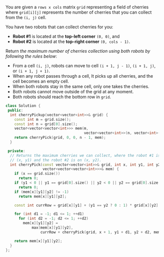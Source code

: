 You are given a `rows x cols` matrix `grid` representing a field of cherries where `grid[i][j]` represents the number of cherries that you can collect from the `(i, j)` cell.

You have two robots that can collect cherries for you:

- **Robot #1** is located at the **top-left corner** `(0, 0)`, and
- **Robot #2** is located at the **top-right corner** `(0, cols - 1)`.

Return _the maximum number of cherries collection using both robots by following the rules below_:

- From a cell `(i, j)`, robots can move to cell `(i + 1, j - 1)`, `(i + 1, j)`, or `(i + 1, j + 1)`.
- When any robot passes through a cell, It picks up all cherries, and the cell becomes an empty cell.
- When both robots stay in the same cell, only one takes the cherries.
- Both robots cannot move outside of the grid at any moment.
- Both robots should reach the bottom row in `grid`.

```cpp
class Solution {
 public:
  int cherryPickup(vector<vector<int>>& grid) {
    const int m = grid.size();
    const int n = grid[0].size();
    vector<vector<vector<int>>> mem(m,
                                    vector<vector<int>>(n, vector<int>(n, -1)));
    return cherryPick(grid, 0, 0, n - 1, mem);
  }

 private:
  // Returns the maximum cherries we can collect, where the robot #1 is on
  // (x, y1) and the robot #2 is on (x, y2).
  int cherryPick(const vector<vector<int>>& grid, int x, int y1, int y2,
                 vector<vector<vector<int>>>& mem) {
    if (x == grid.size())
      return 0;
    if (y1 < 0 || y1 == grid[0].size() || y2 < 0 || y2 == grid[0].size())
      return 0;
    if (mem[x][y1][y2] != -1)
      return mem[x][y1][y2];

    const int currRow = grid[x][y1] + (y1 == y2 ? 0 : 1) * grid[x][y2];

    for (int d1 = -1; d1 <= 1; ++d1)
      for (int d2 = -1; d2 <= 1; ++d2)
        mem[x][y1][y2] =
            max(mem[x][y1][y2],
                currRow + cherryPick(grid, x + 1, y1 + d1, y2 + d2, mem));

    return mem[x][y1][y2];
  }
};
```